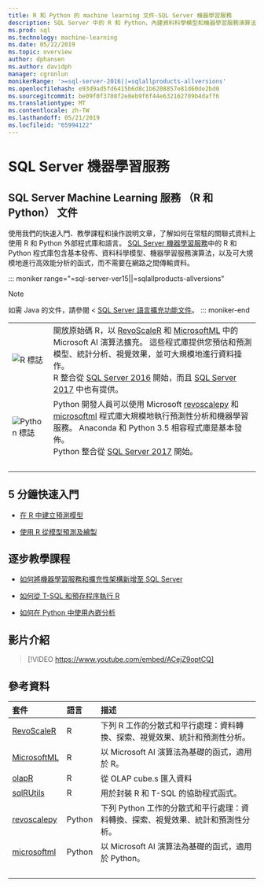```yaml
---
title: R 和 Python 的 machine learning 文件-SQL Server 機器學習服務
description: SQL Server 中的 R 和 Python，內建資料科學模型和機器學習服務演算法，可大規模地進行企業資料分析。
ms.prod: sql
ms.technology: machine-learning
ms.date: 05/22/2019
ms.topic: overview
author: dphansen
ms.author: davidph
manager: cgronlun
monikerRange: '>=sql-server-2016||=sqlallproducts-allversions'
ms.openlocfilehash: e93d9ad5fd6415b6d8c1b6208857e81d60de2bd0
ms.sourcegitcommit: be09f0f3708f2e8eb9f6f44e632162709b4daff6
ms.translationtype: MT
ms.contentlocale: zh-TW
ms.lasthandoff: 05/21/2019
ms.locfileid: "65994122"
---
```

# <a name="sql-server-machine-learning-services"></a>SQL Server 機器學習服務

## <a name="sql-server-machine-learning-services-r-and-python-documentation"></a>SQL Server Machine Learning 服務 （R 和 Python） 文件

使用我們的快速入門、教學課程和操作說明文章，了解如何在常駐的關聯式資料上使用 R 和 Python 外部程式庫和語言。 [SQL Server 機器學習服務](what-is-sql-server-machine-learning.md)中的 R 和 Python 程式庫包含基本發佈、資料科學模型、機器學習服務演算法，以及可大規模地進行高效能分析的函式，而不需要在網路之間傳輸資料。

::: moniker range="=sql-server-ver15||=sqlallproducts-allversions"
> [!NOTE]
> 如需 Java 的文件，請參閱 < [SQL Server 語言擴充功能文件](https://docs.microsoft.com/sql/language-extensions/language-extensions-overview)。
::: moniker-end

|   |   |
|---|:--|
| ![R 標誌](media/index/logo_r.png) | 開放原始碼 R，以 [RevoScaleR](/machine-learning-server/r-reference/revoscaler/revoscaler) 和 [MicrosoftML](/machine-learning-server/r-reference/microsoftml/microsoftml-package) 中的 Microsoft AI 演算法擴充。 這些程式庫提供您預估和預測模型、統計分析、視覺效果，並可大規模地進行資料操作。<br/>R 整合從 [SQL Server 2016](install/sql-r-services-windows-install.md) 開始，而且 [SQL Server 2017](install/sql-machine-learning-services-windows-install.md) 中也有提供。 |
| ![Python 標誌](media/index/logo_python.png) | Python 開發人員可以使用 Microsoft [revoscalepy](/machine-learning-server/python-reference/revoscalepy/revoscalepy-package) 和 [microsoftml](/machine-learning-server/python-reference/microsoftml/microsoftml-package) 程式庫大規模地執行預測性分析和機器學習服務。 Anaconda 和 Python 3.5 相容程式庫是基本發佈。<br/>Python 整合從 [SQL Server 2017](install/sql-machine-learning-services-windows-install.md) 開始。 |
| &nbsp; | &nbsp; |

## <a name="5-minute-quickstarts"></a>5 分鐘快速入門

- [在 R 中建立預測模型](tutorials/rtsql-create-a-predictive-model-r.md)

- [使用 R 從模型預測及繪製](tutorials/rtsql-predict-and-plot-from-model.md)

## <a name="step-by-step-tutorials"></a>逐步教學課程

- [如何將機器學習服務和擴充性架構新增至 SQL Server](install/sql-machine-learning-services-windows-install.md)

- [如何從 T-SQL 和預存程序執行 R](tutorials/sqldev-in-database-r-for-sql-developers.md)

- [如何在 Python 中使用內嵌分析](tutorials/sqldev-in-database-python-for-sql-developers.md)

## <a name="video-introduction"></a>影片介紹

> [!VIDEO https://www.youtube.com/embed/ACejZ9optCQ]

## <a name="reference"></a>參考資料

| 套件 | 語言 | 描述 |
|:--------|:---------|:------------|
| [RevoScaleR](/machine-learning-server/r-reference/revoscaler/revoscaler) | R | 下列 R 工作的分散式和平行處理：資料轉換、探索、視覺效果、統計和預測性分析。 |
| [MicrosoftML](/machine-learning-server/r-reference/microsoftml/microsoftml-package) | R | 以 Microsoft AI 演算法為基礎的函式，適用於 R。 |
| [olapR](/machine-learning-server/r-reference/olapr/olapr) | R | 從 OLAP cube.s 匯入資料 |
| [sqlRUtils](/machine-learning-server/r-reference/sqlrutils/sqlrutils) | R | 用於封裝 R 和 T-SQL 的協助程式函式。 |
[revoscalepy](/machine-learning-server/python-reference/revoscalepy/revoscalepy-package) | Python | 下列 Python 工作的分散式和平行處理：資料轉換、探索、視覺效果、統計和預測性分析。 |
| [microsoftml](/machine-learning-server/python-reference/microsoftml/microsoftml-package) | Python | 以 Microsoft AI 演算法為基礎的函式，適用於 Python。 |
| &nbsp; | &nbsp; | &nbsp; |
